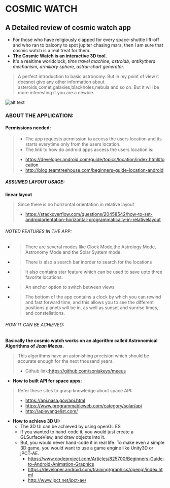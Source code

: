 # COSMIC WATCH
## A Detailed review of cosmic watch app
* For those who have religiously clapped for every space-shuttle lift-off and who ran to balcony to spot jupiter chasing mars, then
I am sure that cosmic watch is a real treat for them.
* **The Cosmic Watch is an interactive 3D tool.**
* It's a realtime worldclock, *time travel machine, astrolab, antikythera mechanism, 
armillary sphere, astral-chart generator.*
> A perfect introduction to basic astronomy. 
> But in my point of view it doesnot give any other information about asteroids,comet,galaxies,blackholes,nebula and so on.
> But it will be more interesting if you are a newbie.

![alt text](http://cosmic-watch.com/wp-content/uploads/2015/05/cosmic_watch_tutorial_11-960x600.jpg)

### ABOUT THE APPLICATION:
#### Permissions needed:
 > * The app requests permission to access the users location and its starts everytime only from the users location.
 > * The link to how do android apps access the users location is:
   > - https://developer.android.com/guide/topics/location/index.html#location
   > - http://blog.teamtreehouse.com/beginners-guide-location-android

##### ASSUMED LAYOUT USAGE:
**linear layout**
> Since there is no horizontal orientation in relative layout
 > - https://stackoverflow.com/questions/20458542/how-to-set-androidorientation-horizontal-programmatically-in-relativelayout


###### NOTED FEATURES IN THE APP:
* >There are several modes like Clock Mode,the Astrology Mode, Astronomy Mode and the Solar System mode.
* >There is also a search bar inorder to search for the locations
* >It also contains star feature which can be used to save upto three favorite locations.
* >An anchor option to switch between views
* >The bottom of the app contains a clock by which you can rewind and fast forward time, and this allows you to see the different          positions planets will be in, as well as sunset and sunrise times, and constellations.

###### HOW IT CAN BE ACHIEVED:
**Basically the cosmic watch works on an algorithm called Astronomical Algorithms of *Jean Meeus*.**
 >This algorithms have an astonishing precision which should be accurate enough for the next thousand years.
   > - Github link:https://github.com/soniakeys/meeus
* **How to built API for space apps:**
>Refer these sites to grasp knowledge about space API:
  > - https://api.nasa.gov/api.html
  > - https://www.programmableweb.com/category/solar/api
  > - http://apievangelist.com/
* **How to achieve 3D UI:**
  * The 3D UI can be achieved by using openGL ES
  * If you wanted to hand-code it, you would just create a GLSurfaceView, and draw objects into it.
  * But, you would never hand-code it in real life. To make even a simple 3D game, you would want to use a game engine like Unity3D or       jPCT-AE.
    - https://www.codeproject.com/Articles/825700/Beginners-Guide-to-Android-Animation-Graphics
    - https://developer.android.com/training/graphics/opengl/index.html
    - http://www.jpct.net/jpct-ae/





